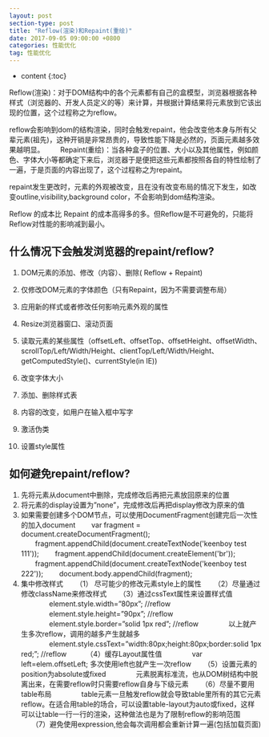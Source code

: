 ```yaml
---
layout: post
section-type: post
title: "Reflow(渲染)和Repaint(重绘)"
date: 2017-09-05 09:00:00 +0800 
categories: 性能优化
tag: 性能优化
---
```

* content
{:toc}

Reflow(渲染)：对于DOM结构中的各个元素都有自己的盒模型，浏览器根据各种样式（浏览器的、开发人员定义的等）来计算，并根据计算结果将元素放到它该出现的位置，这个过程称之为reflow。

<!-- more -->

reflow会影响到dom的结构渲染，同时会触发repaint，他会改变他本身与所有父辈元素(祖先)，这种开销是非常昂贵的，导致性能下降是必然的，页面元素越多效果越明显。
　　Repaint(重绘)：当各种盒子的位置、大小以及其他属性，例如颜色、字体大小等都确定下来后，浏览器于是便把这些元素都按照各自的特性绘制了一遍，于是页面的内容出现了，这个过程称之为repaint。

repaint发生更改时，元素的外观被改变，且在没有改变布局的情况下发生，如改变outline,visibility,background color，不会影响到dom结构渲染。

Reflow 的成本比 Repaint 的成本高得多的多。但Reflow是不可避免的，只能将Reflow对性能的影响减到最小。

## 什么情况下会触发浏览器的repaint/reflow?

1. DOM元素的添加、修改（内容）、删除( Reflow + Repaint)

2. 仅修改DOM元素的字体颜色（只有Repaint，因为不需要调整布局）

3. 应用新的样式或者修改任何影响元素外观的属性

4. Resize浏览器窗口、滚动页面

5. 读取元素的某些属性（offsetLeft、offsetTop、offsetHeight、offsetWidth、 scrollTop/Left/Width/Height、clientTop/Left/Width/Height、 getComputedStyle()、currentStyle(in IE)) 

6. 改变字体大小

7. 添加、删除样式表

8. 内容的改变，如用户在输入框中写字

9. 激活伪类

10. 设置style属性

## 如何避免repaint/reflow?

1. 先将元素从document中删除，完成修改后再把元素放回原来的位置
2. 将元素的display设置为”none”，完成修改后再把display修改为原来的值
3. 如果需要创建多个DOM节点，可以使用DocumentFragment创建完后一次性的加入document 
    　　var fragment = document.createDocumentFragment();
    　　fragment.appendChild(document.createTextNode('keenboy test 111'));
    　　fragment.appendChild(document.createElement('br'));
    　　fragment.appendChild(document.createTextNode('keenboy test 222'));
    　　document.body.appendChild(fragment);
4. 集中修改样式 
　　（1） 尽可能少的修改元素style上的属性 
　　（2）尽量通过修改className来修改样式
　　（3）通过cssText属性来设置样式值
　　　　element.style.width=”80px”;  //reflow
　　　　element.style.height=”90px”; //reflow
　　　　element.style.border=”solid 1px red”; //reflow
　　　　以上就产生多次reflow，调用的越多产生就越多
　　　　element.style.cssText=”width:80px;height:80px;border:solid 1px red;”; //reflow　
　　（4）缓存Layout属性值 
　　　　var left=elem.offsetLeft; 多次使用left也就产生一次reflow
　　（5）设置元素的position为absolute或fixed
　　　　元素脱离标准流，也从DOM树结构中脱离出来，在需要reflow时只需要reflow自身与下级元素
　　（6）尽量不要用table布局
　　　　table元素一旦触发reflow就会导致table里所有的其它元素 reflow。在适合用table的场合，可以设置table-layout为auto或fixed，这样可以让table一行一行的渲染，这种做法也是为了限制reflow的影响范围
　　（7）避免使用expression,他会每次调用都会重新计算一遍(包括加载页面)